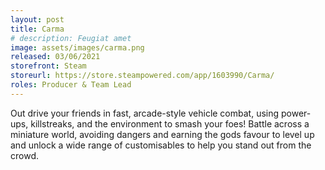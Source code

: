 ```yaml
---
layout: post
title: Carma
# description: Feugiat amet 
image: assets/images/carma.png
released: 03/06/2021
storefront: Steam
storeurl: https://store.steampowered.com/app/1603990/Carma/
roles: Producer & Team Lead
---
```


Out drive your friends in fast, arcade-style vehicle combat, using power-ups, killstreaks, and the environment to smash your foes! Battle across a miniature world, avoiding dangers and earning the gods favour to level up and unlock a wide range of customisables to help you stand out from the crowd. 

<!-- Bringing on artists half way through a project
Provided valuable and meaningful feedback to all members of the team (from their own feedback)
Set up and run steam beta tests
Build & stable branch management
IP/ Share agreement
Storefront set up, configuration, and research
busisness and market research
Set up a company to publish games through
Ran a team of 13
Budget mock up
tracked dev hours to help with budget mock up and scoping (students so not working standard number of hours each week)
Handled steam release
handled academic requirements and submission for the team

Talk about how boards were structured and maintained
Post mortem
Images of boards and charts -->